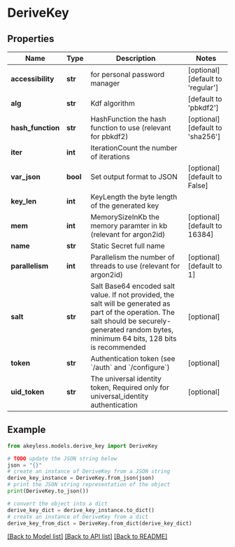 # DeriveKey


## Properties

Name | Type | Description | Notes
------------ | ------------- | ------------- | -------------
**accessibility** | **str** | for personal password manager | [optional] [default to 'regular']
**alg** | **str** | Kdf algorithm | [default to 'pbkdf2']
**hash_function** | **str** | HashFunction the hash function to use (relevant for pbkdf2) | [optional] [default to 'sha256']
**iter** | **int** | IterationCount the number of iterations | 
**var_json** | **bool** | Set output format to JSON | [optional] [default to False]
**key_len** | **int** | KeyLength the byte length of the generated key | 
**mem** | **int** | MemorySizeInKb the memory paramter in kb (relevant for argon2id) | [optional] [default to 16384]
**name** | **str** | Static Secret full name | 
**parallelism** | **int** | Parallelism the number of threads to use (relevant for argon2id) | [optional] [default to 1]
**salt** | **str** | Salt Base64 encoded salt value. If not provided, the salt will be generated as part of the operation. The salt should be securely-generated random bytes, minimum 64 bits, 128 bits is recommended | [optional] 
**token** | **str** | Authentication token (see &#x60;/auth&#x60; and &#x60;/configure&#x60;) | [optional] 
**uid_token** | **str** | The universal identity token, Required only for universal_identity authentication | [optional] 

## Example

```python
from akeyless.models.derive_key import DeriveKey

# TODO update the JSON string below
json = "{}"
# create an instance of DeriveKey from a JSON string
derive_key_instance = DeriveKey.from_json(json)
# print the JSON string representation of the object
print(DeriveKey.to_json())

# convert the object into a dict
derive_key_dict = derive_key_instance.to_dict()
# create an instance of DeriveKey from a dict
derive_key_from_dict = DeriveKey.from_dict(derive_key_dict)
```
[[Back to Model list]](../README.md#documentation-for-models) [[Back to API list]](../README.md#documentation-for-api-endpoints) [[Back to README]](../README.md)


